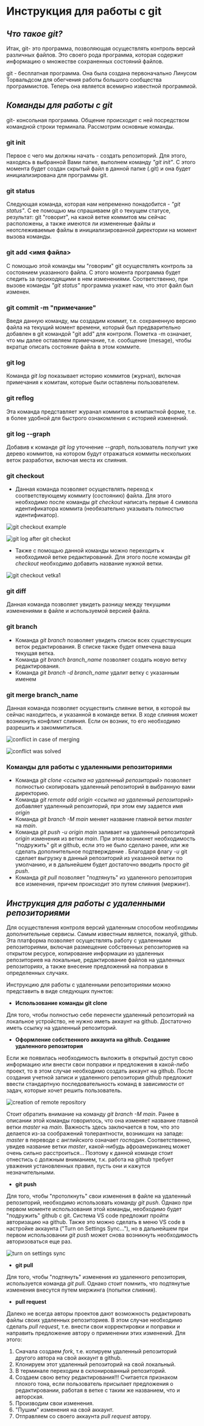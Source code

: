 # Инструкция для работы с git

## *Что такое git?*

Итак, git- это программа, позволяющая осуществлять контроль версий различных файлов. Это своего рода программа, которая содержит информацию о множестве сохраненных состояний файлов.

git - бесплатная программа. Она была создана первоначально Линусом Торвальдсом для обегчения работы большого сообщества программистов. Теперь она является всемирно известной программой.

## *Команды для работы с git*

git- консольная программа. Общение происходит с ней посредством командной строки терминала. Расcмотрим основные команды.

### **git init**

Первое с чего мы должны начать - создать репозиторий. Для этого, находясь в выбранной Вами папке, выполнем команду *"git init"*. С этого момента будет создан скрытый файл в данной папке (.git) и она будет инициализирована для программы git.

### **git status**

Следующая команда, которая нам непременно понадобится - *"git status"*. С ее помощью мы спрашиваем git о текущем статусе, результат: git "говорит", на какой ветке коммитов мы сейчас расположены, а также имеются ли измененные файлы и неотслеживаемые файлы в инициализированной директории на момент вызова команды.

### **git add <имя файла>**

С помощью этой команды мы "говорим" git осуществлять контроль за состоянием указанного файла. С этого момента программа будет следить за проиходящими в нем изменениями. Соответственно, при вызове команды *"git status"* программа укажет нам, что этот файл был изменен.

### **git commit -m "примечание"**

Введя данную команду, мы создадим коммит, т.е. сохраненную версию файла на текущий момент времени, который был предварительно добавлен в git командой "git add" для контроля. Пометка -m означает, что мы далее оставляем примечание, т.е. сообщение (mesage), чтобы вкратце описать состояние файла в этом коммите.

### **git log**

Команда *git log* показывает историю коммитов (журнал), включая примечания к комитам, которые были оставлены пользователем. 

### **git reflog**

Эта команда представляет журанал коммитов в компактной форме, т.е. в более удобной для быстрого ознакомления с историей изменений. 

### **git log --graph**

Добавив к команде *git log* уточнение *--graph*, пользователь получит уже дерево коммитов, на котором будут отражаться коммиты нескольких веток разработки, включая места их слияния.

### **git checkout**

* Данная команда позволяет осуществлять переход к соответствующему коммиту (состоянию) файла. Для этого необходимо после команды *git checkout* написать первые 4 символа идентификатора коммита (необязательно указывать полностью идентификатор).

![git checkout example](/git_checkout.png)

![git log after git checkot](/git_log.png)

* Также с помощью данной команды можно переходить к необходимой ветке редактирований. Для этого после команды *git checkout* необходимо добавить название нужной ветки.  

![git checkout vetka1](/git_checkout_vetka1.png)

### **git diff**

Данная команда позволяет увидеть разницу между текущими изменениями в файле и используемой версией файла.

### **git branch**

* Команда *git branch* позволяет увидеть список всех существующих веток редактирования. В списке также будет отмечена ваша текущая ветка. 
* Команда *git branch branch_name* позволяет создать новую ветку редактирования.
* Команда *git branch -d branch_name* удалит ветку с указанным именем

### **git merge branch_name**

Данная команда позволяет осуществить слияние ветки, в которой вы сейчас находитесь, и указанной в команде ветки. В ходе слияния может возникнуть конфликт слияния. Если он возник, то его необходимо разрешить и закоммититься.

![conflict in case of merging](/2.%20conflict%20in%20case%20of%20merging.png)

![conflict was solved](/3.%20tree%20of%20commits%20with%20merging.png)

### **Команды для работы с удаленными репозиториями**

* Команда *git clone <ссылка на удаленный репозиторий>* позволяет полностью скопировать удаленный репозиторий в выбранную вами директорию.
* Команда *git remote add origin <ссылка на удаленный репозиторий>* добавляет удаленный репозиторий, при этом ему задается имя *origin*
* Команда *git branch -M main* меняет название главной ветки *master* на *main*.
* Команда *git push -u origin main* заливает на удаленный репозиторий *origin* изменения из ветки *main*. При этом возникнет необходимость "подружить" git и github, если это не было сделано ранее, или же сделать дополнительное подтверждение . Благодаря флагу *-u* git сделает выгрузку в данный репозиторий из указанной ветки по умолчанию, и в дальнейшем будет достаточно вводить просто *git push*.
* Команда *git pull* позволяет "подтянуть" из удаленного репозитория все изменения, причем происходит это путем слияния (мержинг).

## *Инструкция для работы с удаленными репозиториями*

Для осуществления контроля версий удаленным способом необходимы дополнительные сервисы. Самым известным является, пожалуй, github. Эта платформа позволяет осуществлять работу с удаленными репозиториями, включая размещение собственных репозиториев на открытом ресурсе, копирование информации из удаленных репозиториев на локальные, редактирование файлов на удаленных репозиториях, а также внесение предложений на поправки в определенных случаях. 

Инструкцию для работы с удаленными репозиториями можно представить в виде следующих пунктов:  

* **Использование команды git clone**

Для того, чтобы полностью себе перенести удаленный репозиторий на локальное устройство, не нужно иметь аккаунт на github. Достаточно иметь ссылку на удаленный репозиторий.

* **Оформление собственного аккаунта на github. Создание удаленного репозитория**

Если же появилась необходимость выложить в открытый доступ свою информацию или внести свои поправки и предложения в какой-либо проект, то в этом случае необходимо создать аккаунт на github. После создания учетной записи и удаленного репозитория github предложит ввести стандартную последовательность команд в зависимости от задач, которые хочет решить пользователь. 

![creation of remote repository](creation%20of%20remote%20repository.png)

Стоит обратить внимание на команду *git branch -M main*. Ранее в описании этой команды говорилось, что она изменяет название главной ветки *master* на *main*. Важность здесь заключается в том, что это делается из-за соображений толерантности, возникших на западе: *master* в переводе с английского означает *господин*. Соответственно, увидев название ветки *master*, какой-нибудь афроамериканец может очень сильно расстроиться... Поэтому к данной команде стоит отнестись с должным вниманием, т.к. работа на github требует уважения установленных правил, пусть они и кажутся незначительными.

* **git push**

Для того, чтобы "протолкнуть" свои изменения в файле на удаленный репозиторий, необходимо использовать команду *git push*. Однако при первом моменте использования этой команды, необходимо будет "подружить" github с git. Система VS code предложит пройти авторизацию на github. Также это можно сделать в меню VS code в настройке аккаунта ("Turn on Settings Sync..."), но в дальнейшем при первом использовании *git push* может снова возникнуть необходимость авторизоваться еще раз.

![turn on settings sync](turn%20on%20settings%20sync.png)

* **git pull**

Для того, чтобы "подтянуть" изменения из удаленного репозитория, используется команда *git pull*. Однако стоит помнить, что подтянутые изменения внесутся путем мержинга (попытки слияния).

* **pull request**

Далеко не всегда авторы проектов дают возможность редактировать файлы своих удаленных репозиториев. В этом случае необходимо сделать *pull request*, т.е. внести свои корректировки и поправки и направить предложение автору о применении этих изменений. Для этого:

1. Сначала создаем *fork*, т.е. копируем удаленный репозиторий другого автора на свой аккаунт в github.
2. Клонируем этот удаленный репозиторий на свой локальный.
3. В терминале переходим в склонированный репозиторий.
4. Создаем свою ветку редактирования!!! Считается признаком плохого тона, если пользователь присылает предложения о редактировании, работая в ветке с таким же названием, что и авторская.
5. Производим свои изменения.
6. "Пушим" изменения на свой аккаунт.
7. Отправляем со своего аккаунта *pull request* автору.